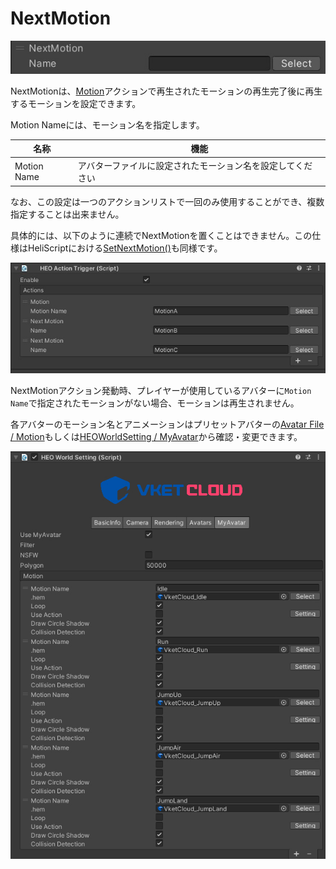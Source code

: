 # NextMotion

![NextMotion](img/NextMotion.jpg)

NextMotionは、[Motion](./Motion.md)アクションで再生されたモーションの再生完了後に再生するモーションを設定できます。

Motion Nameには、モーション名を指定します。

| 名称 | 機能 |
| ---- | ---- |
| Motion Name | アバターファイルに設定されたモーション名を設定してください |

なお、この設定は一つのアクションリストで一回のみ使用することができ、複数指定することは出来ません。

具体的には、以下のように連続でNextMotionを置くことはできません。この仕様はHeliScriptにおける[SetNextMotion()](../../hs/hs_class_player.md#setnextmotion)も同様です。

![NextMotionNG](./img/NextMotionNG.jpg)

NextMotionアクション発動時、プレイヤーが使用しているアバターに`Motion Name`で指定されたモーションがない場合、モーションは再生されません。

各アバターのモーション名とアニメーションはプリセットアバターの[Avatar File / Motion](../../WorldMakingGuide/AvatarFile.md#motion)もしくは[HEOWorldSetting / MyAvatar](../../HEOComponents/HEOWorldSetting.md#motion)から確認・変更できます。

![MyAvatar_1](../../HEOComponents/img/HEOWorldSetting_MyAvatar_1.jpg)
